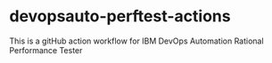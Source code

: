 # devopsauto-perftest-actions
This is a gitHub action workflow for IBM DevOps Automation Rational Performance Tester
